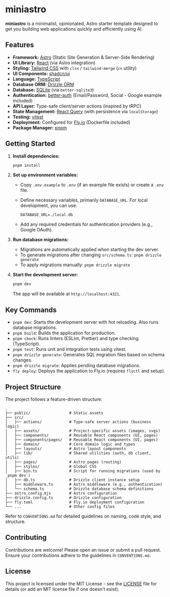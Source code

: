 # miniastro

**miniastro** is a minimalist, opinionated, Astro starter template designed to get you building web applications quickly and efficiently using AI.

## Features

- **Framework:** [Astro](https://astro.build/) (Static Site Generation & Server-Side Rendering)
- **UI Library:** [React](https://react.dev/) (via Astro integration)
- **Styling:** [Tailwind CSS](https://tailwindcss.com/) with `clsx` / `tailwind-merge` (`cn` utility)
- **UI Components:** [shadcn/ui](https://ui.shadcn.com/)
- **Language:** [TypeScript](https://www.typescriptlang.org/)
- **Database ORM:** [Drizzle ORM](https://orm.drizzle.team/)
- **Database:** [SQLite](https://www.sqlite.org/index.html) (via `better-sqlite3`)
- **Authentication:** [better-auth](https://github.com/LucianGratian/better-auth) (Email/Password, Social - Google example included)
- **API Layer:** Type-safe client/server actions (inspired by tRPC)
- **State Management:** [React Query](https://tanstack.com/query/latest) (with persistence via `localStorage`)
- **Testing:** [vitest](https://vitest.dev/)
- **Deployment:** Configured for [Fly.io](https://fly.io/) (Dockerfile included)
- **Package Manager:** [pnpm](https://pnpm.io/)

## Getting Started

1.  **Install dependencies:**

    ```bash
    pnpm install
    ```

2.  **Set up environment variables:**

    - Copy `.env.example` to `.env` (if an example file exists) or create a `.env` file.
    - Define necessary variables, primarily `DATABASE_URL`. For local development, you can use:

      ```env
      DATABASE_URL=./local.db
      ```

    - Add any required credentials for authentication providers (e.g., Google OAuth).

3.  **Run database migrations:**

    - Migrations are automatically applied when starting the dev server.
    - To generate migrations after changing `src/schema.ts`: `pnpm drizzle generate`
    - To apply migrations manually: `pnpm drizzle migrate`

4.  **Start the development server:**

    ```bash
    pnpm dev
    ```

    The app will be available at `http://localhost:4321`.

## Key Commands

- `pnpm dev`: Starts the development server with hot reloading. Also runs database migrations.
- `pnpm build`: Builds the application for production.
- `pnpm check`: Runs linters (ESLint, Prettier) and type checking (TypeScript).
- `pnpm test`: Runs unit and integration tests using vitest.
- `pnpm drizzle generate`: Generates SQL migration files based on schema changes.
- `pnpm drizzle migrate`: Applies pending database migrations.
- `fly deploy`: Deploys the application to Fly.io (requires `flyctl` and setup).

## Project Structure

The project follows a feature-driven structure:

```
.
├── public/                 # Static assets
├── src/
│   ├── actions/            # Type-safe server actions (business logic)
│   ├── assets/             # Project-specific assets (images, svgs)
│   ├── components/         # Reusable React components (UI, pages)
│   ├── components/pages/   # Reusable React components (UI, pages)
│   ├── domain/             # Core domain logic and types
│   ├── layouts/            # Astro layout components
│   ├── lib/                # Shared utilities (auth, db client, utils)
│   ├── pages/              # Astro pages (routing)
│   ├── styles/             # Global CSS
│   ├── bin.ts              # Script for running migrations (used by `pnpm dev`)
│   ├── db.ts               # Drizzle client instance setup
│   ├── middleware.ts       # Astro middleware (e.g., authentication)
│   └── schema.ts           # Drizzle database schema definitions
├── astro.config.mjs        # Astro configuration
├── drizzle.config.ts       # Drizzle configuration
├── fly.toml                # Fly.io deployment configuration
└── ...                     # Other config files
```

Refer to `CONVENTIONS.md` for detailed guidelines on naming, code style, and structure.

## Contributing

Contributions are welcome! Please open an issue or submit a pull request. Ensure your contributions adhere to the guidelines in `CONVENTIONS.md`.

## License

This project is licensed under the MIT License - see the [LICENSE](LICENSE) file for details (or add an MIT license file if one doesn't exist).

